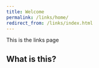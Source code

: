 ```yaml
---
title: Welcome
permalink: /links/home/
redirect_from: /links/index.html
---
```


This is the links page

## What is this?

